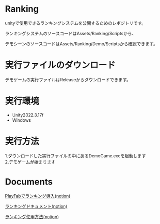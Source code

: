 # Ranking
unityで使用できるランキングシステムを公開するためのレポジトリです。

ランキングシステムのソースコードはAssets/Ranking/Scriptsから、

デモシーンのソースコードはAssets/Ranking/Demo/Scriptsから確認できます。
# 実行ファイルのダウンロード
デモゲームの実行ファイルはReleaseからダウンロードできます。
# 実行環境
- Unity2022.3.17f
- Windows
# 実行方法
1.ダウンロードした実行ファイルの中にあるDemoGame.exeを起動します\
2.デモゲームが始まります
# Documents
[PlayFabでランキング導入(notion)](https://principled-donut-eea.notion.site/PlayFab-b33feadb6202404b81a3e5219f41fd76?pvs=4)

[ランキングドキュメント(notion)](https://principled-donut-eea.notion.site/8b9e6890b7a7465d9f2058095deea8d5?pvs=4)

[ランキング使用方法(notion)](https://principled-donut-eea.notion.site/2e6cb99754494d0b9367dbb790ac6954?pvs=4)
